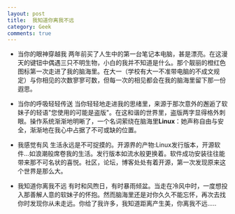 ```yaml
---
layout: post
title:  我知道你离我不远
category: Geek
comments: true
---
```




+	当你的眼神穿越我
两年前买了人生中的第一台笔记本电脑，甚是漂亮。在这漫天的键钮中偶遇三只不明生物，小白的我并不知道是什么。那个靓丽的橙红色图标第一次走进了我的脑海里。在大一（学校有大一不准带电脑的不成文规定）与你相见的次数寥寥可数，但每一次的相见都会在我的脑海里留下那一份遐思。

+	当你的呼吸轻轻传送
当你轻轻地走进我的思绪里，来源于那次意外的邂逅了软妹子的轻语"您使用的可能是盗版"。在这和谐的世界里，盗版两字显得格外刺眼。操作系统渐渐地明晰了，一个名词萦绕在脑海里**Linux**：她声称自由与安全，渐渐地在我心中占据了不可或缺的位置。

+	我感觉有风
生活永远是不可捉摸的。开源界的产物:Linux发行版本，开源软件...如浪潮般席卷我的生活。发行版本如流水般更换着。软件成功安装往往能带来那不可名状的喜悦。社区，论坛，博客处处有着开源，第一次发现原来这个世界是那么大。

+	我知道你离我不远
有时和风煦日，有时暴雨倾盆。当走在冷风中时，一度想投入那善解人意的软妹子的怀抱。然而脑海里还是对你久久不能忘怀，再次去找你时发现你从未走远。你给了我许多，我知道距离产生美，你离我不远.....

